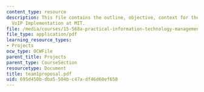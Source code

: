 ```yaml
---
content_type: resource
description: This file contains the outline, objective, context for the project Randomize,
  VoIP Implementation at MIT.
file: /media/courses/15-568a-practical-information-technology-management-spring-2005/695d450bdba5504bc47adf46d60ef650_team1proposal.pdf
file_type: application/pdf
learning_resource_types:
- Projects
ocw_type: OCWFile
parent_title: Projects
parent_type: CourseSection
resourcetype: Document
title: team1proposal.pdf
uid: 695d450b-dba5-504b-c47a-df46d60ef650
---
```


